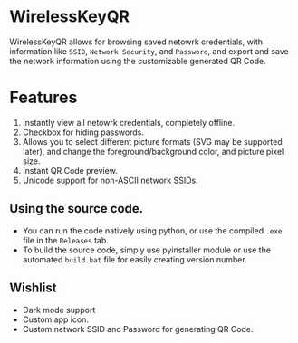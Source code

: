# WirelessKeyQR
WirelessKeyQR allows for browsing saved netowrk credentials, with information like `SSID`, `Network Security`, and `Password`, and export and save the network information using the customizable generated QR Code.


# Features
1. Instantly view all netowrk credentials, completely offline.
2. Checkbox for hiding passwords.
3. Allows you to select different picture formats (SVG may be supported later), and change the foreground/background color, and picture pixel size.
4. Instant QR Code preview.
5. Unicode support for non-ASCII network SSIDs.
## Using the source code.
- You can run the code natively using python, or use the compiled `.exe` file in the `Releases` tab.
- To build the source code, simply use pyinstaller module or use the automated `build.bat` file for easily creating version number.

## Wishlist
- Dark mode support
- Custom app icon.
- Custom network SSID and Password for generating QR Code.
